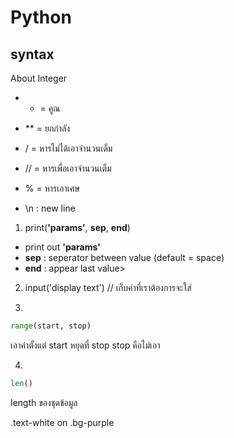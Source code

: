 # Python

## syntax

About Integer
- * = คูณ
- ** = ยกกำลัง
- / = หารไม่ได้เอาจำนวนเต็ม
- // = หารเพื่อเอาจำนวนเต็ม
- % = หารเอาเศษ

- \n : new line


1. print(**'params'**, **sep**, **end**)
- print out **'params'**
- **sep**
: seperator between value (default = space)
- **end**
: appear last value>

2. input('display text') // เก็บค่าที่เราต้องการจะใส่


3.
```Python
range(start, stop)
```
เอาค่าตั้งแต่ start หยุดที่ stop stop คือไม่เอา

4.
```Python
len()
```
length ของชุดข้อมูล

<div class="text-white bg-purple mb-2">
  .text-white on .bg-purple
</div>
